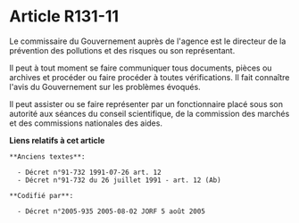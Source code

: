 # Article R131-11

Le commissaire du Gouvernement auprès de l'agence est le directeur de la prévention des pollutions et des risques ou son
représentant.

Il peut à tout moment se faire communiquer tous documents, pièces ou archives et procéder ou faire procéder à toutes
vérifications. Il fait connaître l'avis du Gouvernement sur les problèmes évoqués.

Il peut assister ou se faire représenter par un fonctionnaire placé sous son autorité aux séances du conseil scientifique, de
la commission des marchés et des commissions nationales des aides.

**Liens relatifs à cet article**

	**Anciens textes**:

	  - Décret n°91-732 1991-07-26 art. 12
	  - Décret n°91-732 du 26 juillet 1991 - art. 12 (Ab)

	**Codifié par**:

	  - Décret n°2005-935 2005-08-02 JORF 5 août 2005
